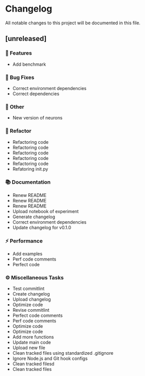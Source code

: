 # Changelog

All notable changes to this project will be documented in this file.
## [unreleased]

### 🚀 Features

- Add benchmark

### 🐛 Bug Fixes

- Correct environment dependencies
- Correct dependencies

### 💼 Other

- New version of neurons

### 🚜 Refactor

- Refactoring code
- Refactoring code
- Refactoring code
- Refactoring code
- Refactoring code
- Refatoring init.py

### 📚 Documentation

- Renew README
- Renew README
- Renew README
- Upload notebook of experiment
- Generate changelog
- Correct environment dependencies
- Update changelog for v0.1.0

### ⚡ Performance

- Add examples
- Perf code comments
- Perfect code

### ⚙️ Miscellaneous Tasks

- Test commitlint
- Create changelog
- Upload changelog
- Optimize code
- Revise commitlint
- Perfect code comments
- Perf code comments
- Optimize code
- Optimize code
- Add more functions
- Update main code
- Upload new file
- Clean tracked files using standardized .gitignore
- Ignore Node.js and Git hook configs
- Clean tracked filesd
- Clean tracked files

<!-- generated by git-cliff -->
